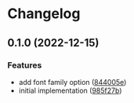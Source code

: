 # Changelog

## 0.1.0 (2022-12-15)


### Features

* add font family option ([844005e](https://github.com/cailloumajor/influxdb-timeline/commit/844005ecb2716c7b97892e58826ef1d0bb40aee2))
* initial implementation ([985f27b](https://github.com/cailloumajor/influxdb-timeline/commit/985f27b6af7de9d5ac889b8c4b10583589f96215))
